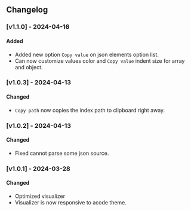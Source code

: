 ## Changelog

### [v1.1.0] - 2024-04-16

#### Added

- Added new option `Copy value` on json elements option list.
- Can now customize values color and `Copy value` indent size for array and object.

### [v1.0.3] - 2024-04-13

#### Changed

- `Copy path` now copies the index path to clipboard right away.

### [v1.0.2] - 2024-04-13

#### Changed

- Fixed cannot parse some json source.

### [v1.0.1] - 2024-03-28

#### Changed

- Optimized visualizer
- Visualizer is now responsive to acode theme.
